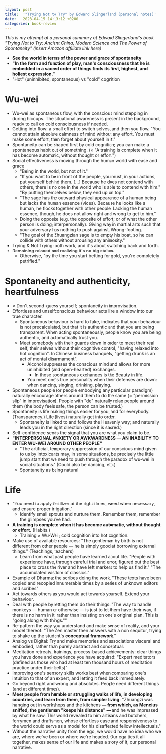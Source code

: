 ```yaml
---
layout: post
title:  '"Trying Not to Try" by Edward Slingerland (personal notes)'
date:   2023-04-15 14:13:12 +0200
categories: book-review
---
```


_This is my attempt at a personal summary of Edward Slingerland's book "Trying Not to Try: Ancient China, Modern Science and The Power of Spontaneity" (insert Amazon affiliate link here)_

* **See the world in terms of the power and grace of spontaneity**
* **"In the form and function of play, man's consciousness that he is embedded in a sacred order of things finds its first, highest, and holiest expression.**"
* "Hot" (uninhibited, spontaneous) vs "cold" cognition

# Wu-wei
* Wu-wei as spontaneous flow, with the conscious mind stepping in during hiccups. The situational awareness is present in the background, ready to call on cold consciousness if needed.
* Getting into flow: a small effort to switch selves, and then you flow. "You cannot attain absolute calmness of mind without any effort. You must make some effort, then forget about yourself in it."
* Spontaneity can be shaped first by cold cognition; you can make a spontaneous habit out of something. (× "A training is complete when it has become automatic, without thought or effort.")
* Social effectiveness is moving through the human world with ease and grace
	* "Being in the world, but not of it."
	* "If you want to be in front of the people, you must, in your actions, put yourself behind them. [...] Because he does not contend with others, there is no one in the world who is able to contend with him." "By putting themselves below, they end up on top."
	* "The sage has the outward physical appearance of a human being but lacks the human essence (vices). Because he looks like a human, he flocks together with other people. Lacking the human essence, though, he does not allow right and wrong to get to him."
	* Doing the opposite (e.g. the opposite of effort; or of what the other person is doing; interpersonally). Giving way in martial arts such that your adversary has nothing to push against. Wrong-footing.
	* "The goal of the Zhuangzian sage is to empty his boat, so he can collide with others without arousing any animosity."
* Trying & Not Trying: both work, and it's about switching back and forth.
* Remaining relaxed and realizing it's no big stakes.
	* Otherwise, "by the time you start betting for gold, you're completely petrified."

# Spontaneity and authenticity, heartfulness
* × Don't second-guess yourself; spontaneity in improvisation.
* Effortless and unselfconscious behaviour acts like a window into our true character.
	* Spontaneous behaviour is hard to fake, indicates that your behaviour is not precalculated, but that it is authentic and that you are being transparent. When acting spontaneously, people know you are being authentic, and automatically trust you.
	* Meet somebody with their guards down in order to meet their real self, their selves without their cognitive control, "having relaxed into hot cognition". In Chinese business banquets, "getting drunk is an act of mental disarmament".
		* Alcohol suppresses the conscious mind and allows for more uninhibited (and open-hearted) exchanges.
			* In those spontaneous exchanges is the Beauty in life.
		* You meet one's true personality when their defenses are down: when dancing, singing, drinking, playing.
* Spontaneous people (or people embodying any particular paradigm) naturally encourage others around them to do the same (× "permission slip" in improvisation). People with "de" naturally relax people around them (the body feels safe, the person can be trusted.)
* Spontaneity is life making things easier for you, and for everybody. (Transparency.) Life (lives) naturally get into order.
	* Spontaneity is linked to and follows the Heavenly way; and naturally leads you in the right direction (since it is sacred.)
* Self-confidence sends the signal that you are what you claim to be.
* **"INTERPERSONAL ANXIETY OR AWKWARDNESS — AN INABILITY TO ENTER WU-WEI AROUND OTHER PEOPLE"**
	* "The artificial, temporary suppression of our conscious mind given to us by intoxicants may, in some situations, be precisely the little jump start that we need to push through the paradox of wu-wei in social situations." (Could also be dancing, etc.)
	* Spontaneity as being natural

# Life
* "You need to apply fertilizer at the right times, weed when necessary, and ensure proper irrigation."
	* Identify small sprouts and nurture them. Remember them, remember the glimpses you've had.
* **A training is complete when it has become automatic, without thought or effort.** (Habits.)
	* Training × Wu-Wei ; cold cognition into hot cognition.
* Make use of available resources: "The gentleman by birth is not different from other people — he is simply good at borrowing external things." (Teachings, teachers)
	* Learn from what past people have learned about life. "People with experience have, through careful trial and error, figured out the best place to cross the river and have left markers to help us find it." "The accumulated wisdom of classics."
* Example of Dharma: the scribes doing the work. "These texts have been copied and recopied innumerable times by a series of unknown editors and scribes"
* Act towards others as you would act towards yourself. Extend your behaviour.
* Deal with people by letting them do their things: "The way to handle monkeys — human or otherwise — is just to let them have their way, if there is no harm in it, rather than insisting on one's original plan. This is "going along with things.""
* Re-pattern the way you understand and make sense of reality, and your model thereof: "The Zen master then answers with a non sequitur, trying to shake up the student's **conceptual framework**."
* Analog vs Digital: Try and make memories and associations visceral and embodied, rather than purely abstract and conceptual.
* Meditation retreats, trainings, process-based achievements: clear things you have done and experience you have acquired: "Expert meditators (defined as those who had at least ten thousand hours of meditation practice under their belts)"
* Improving one's sensory skills works best when comparing one's intuition to that of an expert, and letting it feed back immediately.
* Go beyond right and wrong and absolutes. People need different things (and at different times).
* **Meet people from humble or struggling walks of life, in developing countries, and learn from them, from simpler living**: "Zhuangzi was hanging out in workshops and the kitchens **— from which, as Mencius sniffed, the gentleman "keeps his distance" —** and he was impressed by what he saw. This world revealed to him artisans and butchers, ferrymen and draftsmen, whose effortless ease and responsiveness to the world could serve as a model for his disaffected fellow intellectuals."
* Without the narrative unity from the ego, we would have no idea who we are, where we've been or where we're headed. Our ega ties it all together, makes sense of our life and makes a story of it, our personal narrative.